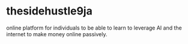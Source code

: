 # thesidehustle9ja
online platform for individuals to be able to learn to leverage AI and the internet to make money online passively.

